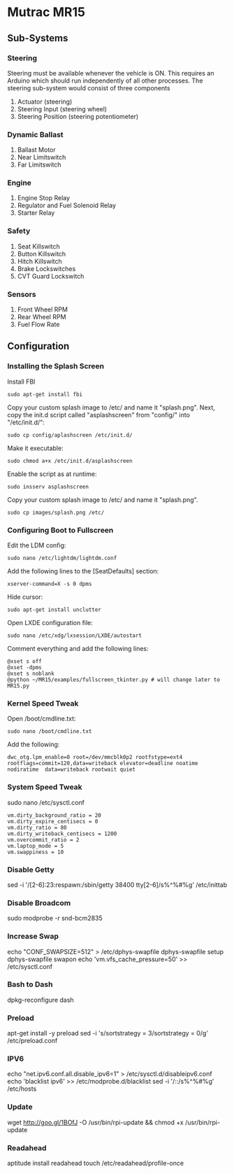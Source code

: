# Mutrac MR15

## Sub-Systems

### Steering
Steering must be available whenever the vehicle is ON.
This requires an Arduino which should run independently of all other processes.
The steering sub-system would consist of three components
1. Actuator (steering)
2. Steering Input (steering wheel)
3. Steering Position (steering potentiometer)

### Dynamic Ballast
1. Ballast Motor
2. Near Limitswitch
3. Far Limitswitch

### Engine
1. Engine Stop Relay
2. Regulator and Fuel Solenoid Relay
3. Starter Relay

### Safety
1. Seat Killswitch
2. Button Killswitch
3. Hitch Killswitch
4. Brake Lockswitches
5. CVT Guard Lockswitch

### Sensors
1. Front Wheel RPM
2. Rear Wheel RPM
3. Fuel Flow Rate

## Configuration
### Installing the Splash Screen
Install FBI

    sudo apt-get install fbi
    
Copy your custom splash image to /etc/ and name it "splash.png".
Next, copy the init.d script called "asplashscreen" from "config/" into "/etc/init.d/":

    sudo cp config/aplashscreen /etc/init.d/
    
Make it executable:

    sudo chmod a+x /etc/init.d/asplashscreen
    
Enable the script as at runtime:

    sudo insserv asplashscreen
    
Copy your custom splash image to /etc/ and name it "splash.png".

    sudo cp images/splash.png /etc/
    
### Configuring Boot to Fullscreen
Edit the LDM config:

    sudo nano /etc/lightdm/lightdm.conf
    
Add the following lines to the [SeatDefaults] section:

    xserver-command=X -s 0 dpms
    
Hide cursor:

    sudo apt-get install unclutter
    
Open LXDE configuration file:

    sudo nano /etc/xdg/lxsession/LXDE/autostart 
    
Comment everything and add the following lines:

    @xset s off
    @xset -dpms
    @xset s noblank
    @python ~/MR15/examples/fullscreen_tkinter.py # will change later to MR15.py
    
### Kernel Speed Tweak
Open /boot/cmdline.txt:
  
    sudo nano /boot/cmdline.txt
    
Add the following:

    dwc_otg.lpm_enable=0 root=/dev/mmcblk0p2 rootfstype=ext4 rootflags=commit=120,data=writeback elevator=deadline noatime  nodiratime  data=writeback rootwait quiet
    
### System Speed Tweak
sudo nano /etc/sysctl.conf
    
    vm.dirty_background_ratio = 20
    vm.dirty_expire_centisecs = 0
    vm.dirty_ratio = 80
    vm.dirty_writeback_centisecs = 1200
    vm.overcommit_ratio = 2
    vm.laptop_mode = 5
    vm.swappiness = 10

### Disable Getty
sed -i '/[2-6]:23:respawn:\/sbin\/getty 38400 tty[2-6]/s%^%#%g' /etc/inittab

### Disable Broadcom
sudo modprobe -r snd-bcm2835

### Increase Swap
echo "CONF_SWAPSIZE=512" > /etc/dphys-swapfile
dphys-swapfile setup
dphys-swapfile swapon
echo 'vm.vfs_cache_pressure=50' >> /etc/sysctl.conf

### Bash to Dash
dpkg-reconfigure dash

### Preload
apt-get install -y preload
sed -i 's/sortstrategy = 3/sortstrategy = 0/g'  /etc/preload.conf

### IPV6
echo "net.ipv6.conf.all.disable_ipv6=1" > /etc/sysctl.d/disableipv6.conf
echo 'blacklist ipv6' >> /etc/modprobe.d/blacklist
sed -i '/::/s%^%#%g' /etc/hosts

### Update
wget http://goo.gl/1BOfJ -O /usr/bin/rpi-update && chmod +x /usr/bin/rpi-update

### Readahead
aptitude install readahead
touch /etc/readahead/profile-once
